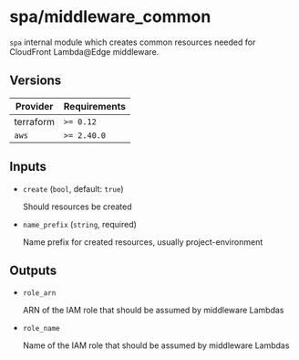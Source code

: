 # spa/middleware_common

`spa` internal module which creates common resources needed for CloudFront Lambda@Edge middleware.

<!-- BEGIN_TF_DOCS -->

## Versions

| Provider  | Requirements |
| --------- | ------------ |
| terraform | `>= 0.12`    |
| `aws`     | `>= 2.40.0`  |

## Inputs

- `create` (`bool`, default: `true`)

  Should resources be created

- `name_prefix` (`string`, required)

  Name prefix for created resources, usually project-environment

## Outputs

- `role_arn`

  ARN of the IAM role that should be assumed by middleware Lambdas

- `role_name`

  Name of the IAM role that should be assumed by middleware Lambdas
